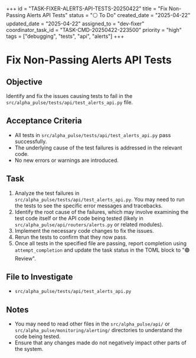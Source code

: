 +++
id = "TASK-FIXER-ALERTS-API-TESTS-20250422"
title = "Fix Non-Passing Alerts API Tests"
status = "⚪ To Do"
created_date = "2025-04-22"
updated_date = "2025-04-22"
assigned_to = "dev-fixer"
coordinator_task_id = "TASK-CMD-20250422-223500"
priority = "high"
tags = ["debugging", "tests", "api", "alerts"]
+++

# Fix Non-Passing Alerts API Tests

## Objective
Identify and fix the issues causing tests to fail in the `src/alpha_pulse/tests/api/test_alerts_api.py` file.

## Acceptance Criteria
- All tests in `src/alpha_pulse/tests/api/test_alerts_api.py` pass successfully.
- The underlying cause of the test failures is addressed in the relevant code.
- No new errors or warnings are introduced.

## Task
1. Analyze the test failures in `src/alpha_pulse/tests/api/test_alerts_api.py`. You may need to run the tests to see the specific error messages and tracebacks.
2. Identify the root cause of the failures, which may involve examining the test code itself or the API code being tested (likely in `src/alpha_pulse/api/routers/alerts.py` or related modules).
3. Implement the necessary code changes to fix the issues.
4. Rerun the tests to confirm that they now pass.
5. Once all tests in the specified file are passing, report completion using `attempt_completion` and update the task status in the TOML block to "🟣 Review".

## File to Investigate
- `src/alpha_pulse/tests/api/test_alerts_api.py`

## Notes
- You may need to read other files in the `src/alpha_pulse/api/` or `src/alpha_pulse/monitoring/alerting/` directories to understand the code being tested.
- Ensure that any changes made do not negatively impact other parts of the system.